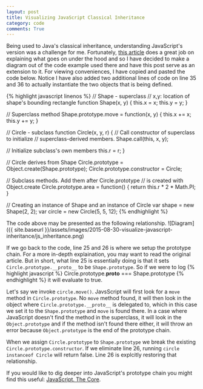 ```yaml
---
layout: post
title: Visualizing JavaScript Classical Inheritance
category: code
comments: True
---
```

Being used to Java's classical inheritance, understanding JavaScript's version was a challenge for me. Fortunately, [this article](http://eli.thegreenplace.net/2013/10/22/classical-inheritance-in-javascript-es5) does a great job on explaining what goes on under the hood and so I have decided to make a diagram out of the code example used there and have this post serve as an extension to it. For viewing conveniences, I have copied and pasted the code below. Notice I have also added two additional lines of code on line 35 and 36 to actually instantiate the two objects that is being defined.

{% highlight javascript linenos %}
// Shape - superclass
// x,y: location of shape's bounding rectangle
function Shape(x, y) {
  this.x = x;
  this.y = y;
}

// Superclass method
Shape.prototype.move = function(x, y) {
  this.x += x;
  this.y += y;
}

// Circle - subclass
function Circle(x, y, r) {
  // Call constructor of superclass to initialize 
  // superclass-derived members.
  Shape.call(this, x, y);

  // Initialize subclass's own members
  this.r = r;
}

// Circle derives from Shape
Circle.prototype = Object.create(Shape.prototype);
Circle.prototype.constructor = Circle;

// Subclass methods. Add them after Circle.prototype 
// is created with Object.create
Circle.prototype.area = function() {
  return this.r * 2 * Math.PI;
}

// Creating an instance of Shape and an instance of Circle
var shape = new Shape(2, 2);
var circle = new Circle(5, 5, 12);
{% endhighlight %}

The code above may be presented as the following relationship.
![Diagram]({{ site.baseurl }}/assets/images/2015-08-30-visualize-javascript-inheritance/js_inheritance.png)

If we go back to the code, line 25 and 26 is where we setup the prototype chain. For a more in-depth explaination, you may want to read the original article. But in short, what line 25 is essentially doing is that it sets `Circle.prototype.__proto__` to be `Shape.prototype`. So if we were to log 
{% highlight javascript %}
Circle.prototype.__proto__ === Shape.prototype
{% endhighlight %}
 it will evaluate to true.

Let's say we invoke `circle.move()`. JavsScript will first look for a `move` method in `Circle.prototype`. No `move` method found, it will then look in the object where `Circle.prototype.__proto__` is delegated to, which in this case we set it to the `Shape.prototype` and `move` is found there. In a case where JavaScript doesn't find the method in the superclass, it will look in the `Object.prototype` and if the method isn't found there either, it will throw an error because `Object.prototype` is the end of the prototype chain.

When we assign `Circle.prototype` to `Shape.prototype` we break the existing `Circle.prototype.constructor`. If we eliminate line 26, running `circle instanceof Circle` will return false. Line 26 is explcitly restoring that relationship.

If you would like to dig deeper into JavaScript's prototype chain you might find this useful: [JavaScript. The Core](http://dmitrysoshnikov.com/ecmascript/javascript-the-core/).
